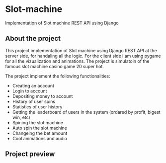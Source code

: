 # Slot-machine

Implementation of Slot machine REST API using Django

## About the project

This project implementation of Slot machine using Django REST API at the server side, for handaling all the logic.
For the client side i am using pygame for all the vizualization and animations.
The project is simulatoin of the famous slot machine casino game 20 super hot.

The project implement the following functionalities:

* Creating an account
* Login to account
* Depositing money to account
* History of user spins
* Statistics of user history
* Getting the leaderboard of users in the system (ordared by profit, bigest win, etc)
* Spining the slot machine
* Auto spin the slot machine
* Changeing the bet amount
* Cool animations and audio
  
## Project preview
